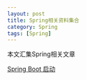 ```yaml
---
layout: post
title: Spring相关资料集合
category: Spring
tags: [Spring]
---
```


本文汇集Spring相关文章

[Spring Boot 启动](http://www.jerome.xin/articles/spring-boot-startup-execution-process)

[]()

[]()

[]()

[]()

[]()


